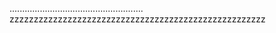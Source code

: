 .....................................................
zzzzzzzzzzzzzzzzzzzzzzzzzzzzzzzzzzzzzzzzzzzzzzzzzzzzz
